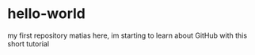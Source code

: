 # hello-world
my first repository
matias here, im starting to learn about GitHub with this short tutorial
